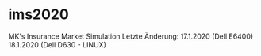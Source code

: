 # ims2020
 MK's Insurance Market Simulation
Letzte Änderung:
17.1.2020 (Dell E6400)
18.1.2020 (Dell D630 - LINUX)